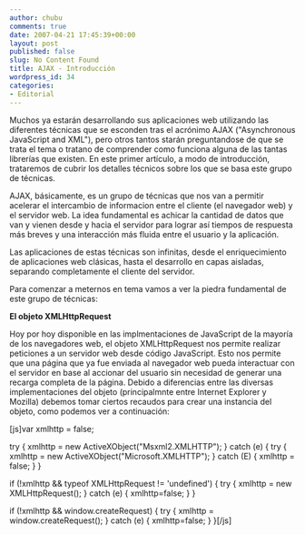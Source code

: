 ```yaml
---
author: chubu
comments: true
date: 2007-04-21 17:45:39+00:00
layout: post
published: false
slug: No Content Found
title: AJAX - Introducción
wordpress_id: 34
categories:
- Editorial
---
```


Muchos ya estarán desarrollando sus aplicaciones web utilizando las diferentes técnicas que se esconden tras el acrónimo AJAX ("Asynchronous JavaScript and XML"), pero otros tantos starán preguntandose de que se trata el tema o tratano de comprender como funciona alguna de las tantas librerías que existen. En este primer artículo, a modo de introducción, trataremos de cubrir los detalles técnicos sobre los que se basa este grupo de técnicas.<!-- more -->

AJAX, básicamente, es un grupo de técnicas que nos van a permitir acelerar el intercambio de informacion entre el cliente (el navegador web) y el servidor web. La idea fundamental es achicar la cantidad de datos que van y vienen desde y hacia el servidor para lograr así tiempos de respuesta más breves y una interacción más fluida entre el usuario y la aplicación.

Las aplicaciones de estas técnicas son infinitas, desde el enriquecimiento de aplicaciones web clásicas, hasta el desarrollo en capas aisladas, separando completamente el cliente del servidor.

Para comenzar a meternos en tema vamos a ver la piedra fundamental de este grupo de técnicas:

**El objeto XMLHttpRequest**

Hoy por hoy disponible en las implmentaciones de JavaScript de la mayoría de los navegadores web, el objeto XMLHttpRequest nos permite realizar peticiones a un servidor web desde código JavaScript. Esto nos permite que una página que ya fue enviada al navegador web pueda interactuar con el servidor en base al accionar del usuario sin necesidad de generar una recarga completa de la página.
Debido a diferencias entre las diversas implementaciones del objeto (principalmnte entre Internet Explorer y Mozilla) debemos tomar ciertos recaudos para crear una instancia del objeto, como podemos ver a continuación:

[js]var xmlhttp = false;

try {
xmlhttp = new ActiveXObject("Msxml2.XMLHTTP");
} catch (e) {
try {
xmlhttp = new ActiveXObject("Microsoft.XMLHTTP");
} catch (E) {
xmlhttp = false;
}
}

if (!xmlhttp && typeof XMLHttpRequest != 'undefined') {
try {
xmlhttp = new XMLHttpRequest();
} catch (e) {
xmlhttp=false;
}
}

if (!xmlhttp && window.createRequest) {
try {
xmlhttp = window.createRequest();
} catch (e) {
xmlhttp=false;
}
}[/js] 
